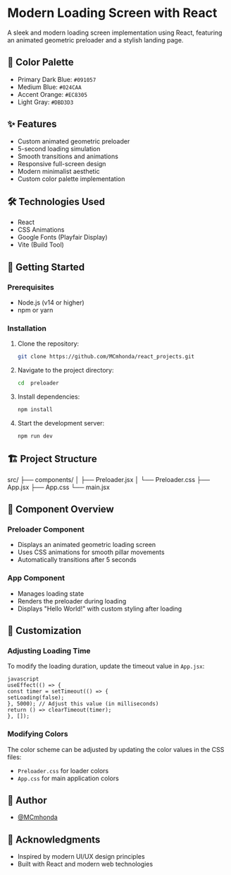 # Modern Loading Screen with React

A sleek and modern loading screen implementation using React, featuring an animated geometric preloader and a stylish landing page.

## 🎨 Color Palette

- Primary Dark Blue: `#091057`
- Medium Blue: `#024CAA`
- Accent Orange: `#EC8305`
- Light Gray: `#DBD3D3`

## ✨ Features

- Custom animated geometric preloader
- 5-second loading simulation
- Smooth transitions and animations
- Responsive full-screen design
- Modern minimalist aesthetic
- Custom color palette implementation

## 🛠️ Technologies Used

- React
- CSS Animations
- Google Fonts (Playfair Display)
- Vite (Build Tool)

## 🚀 Getting Started

### Prerequisites

- Node.js (v14 or higher)
- npm or yarn

### Installation

1. Clone the repository:

    ```bash
    git clone https://github.com/MCmhonda/react_projects.git
    ```

2. Navigate to the project directory:

    ```bash
    cd  preloader
    ```

3. Install dependencies:

    ```bash
    npm install
    ```

4. Start the development server:

    ```bash
    npm run dev
    ```

    
## 🏗️ Project Structure
src/
├── components/
│ ├── Preloader.jsx
│ └── Preloader.css
├── App.jsx
├── App.css
└── main.jsx


## 🎯 Component Overview

### Preloader Component
- Displays an animated geometric loading screen
- Uses CSS animations for smooth pillar movements
- Automatically transitions after 5 seconds

### App Component
- Manages loading state
- Renders the preloader during loading
- Displays "Hello World!" with custom styling after loading

## 📝 Customization

### Adjusting Loading Time
To modify the loading duration, update the timeout value in `App.jsx`:

    javascript
    useEffect(() => {
    const timer = setTimeout(() => {
    setLoading(false);
    }, 5000); // Adjust this value (in milliseconds)
    return () => clearTimeout(timer);
    }, []);


### Modifying Colors
The color scheme can be adjusted by updating the color values in the CSS files:
- `Preloader.css` for loader colors
- `App.css` for main application colors

## 📄 Author

- [@MCmhonda](https://github.com/MCmhonda)

## 🙏 Acknowledgments

- Inspired by modern UI/UX design principles
- Built with React and modern web technologies
